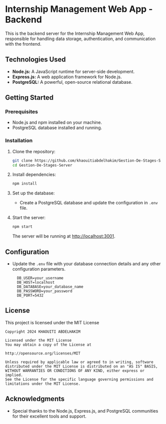 # Internship Management Web App - Backend

This is the backend server for the Internship Management Web App, responsible for handling data storage, authentication, and communication with the frontend.

## Technologies Used

- **Node.js:** A JavaScript runtime for server-side development.
- **Express.js:** A web application framework for Node.js.
- **PostgreSQL:** A powerful, open-source relational database.

## Getting Started

### Prerequisites

- Node.js and npm installed on your machine.
- PostgreSQL database installed and running.

### Installation

1. Clone the repository:

   ```bash
   git clone https://github.com/khaouitiabdelhakim/Gestion-De-Stages-Server.git
   cd Gestion-De-Stages-Server
   ```

2. Install dependencies:

   ```bash
   npm install
   ```

3. Set up the database:
   - Create a PostgreSQL database and update the configuration in `.env` file.

4. Start the server:

   ```bash
   npm start
   ```

   The server will be running at [http://localhost:3001](http://localhost:3001).

## Configuration

- Update the `.env` file with your database connection details and any other configuration parameters.
   ```plaintext
     DB_USER=your_username
     DB_HOST=localhost
     DB_DATABASE=your_database_name
     DB_PASSWORD=your_password
     DB_PORT=5432
     ```

## License
This project is licensed under the MIT License 

```
Copyright 2024 KHAOUITI ABDELHAKIM

Licensed under the MIT License
You may obtain a copy of the License at

http://opensource.org/licenses/MIT

Unless required by applicable law or agreed to in writing, software
distributed under the MIT License is distributed on an "AS IS" BASIS,
WITHOUT WARRANTIES OR CONDITIONS OF ANY KIND, either express or implied.
See the License for the specific language governing permissions and
limitations under the MIT License.
```

## Acknowledgments

- Special thanks to the Node.js, Express.js, and PostgreSQL communities for their excellent tools and support.

